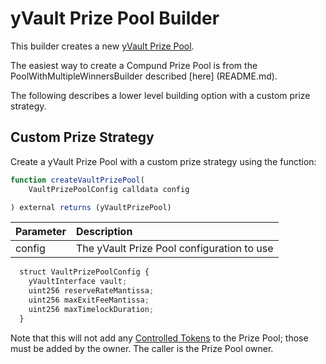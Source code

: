 # yVault Prize Pool Builder

This builder creates a new [yVault Prize Pool](../prize-pool/yvault-prize-pool.md).

The easiest way to create a Compund Prize Pool is from the PoolWithMultipleWinnersBuilder described [here] (README.md).

The following describes a lower level building option with a custom prize strategy. 

## Custom Prize Strategy

Create a yVault Prize Pool with a custom prize strategy using the function:

```javascript
function createVaultPrizePool(
    VaultPrizePoolConfig calldata config

) external returns (yVaultPrizePool)
```

| Parameter | Description |
| :--- | :--- |
| config | The yVault Prize Pool configuration to use |


```javascript
  struct VaultPrizePoolConfig {
    yVaultInterface vault;
    uint256 reserveRateMantissa;
    uint256 maxExitFeeMantissa;
    uint256 maxTimelockDuration;
  }
```

Note that this will not add any [Controlled Tokens](../prize-pool/#controlled-tokens) to the Prize Pool; those must be added by the owner.  The caller is the Prize Pool owner.



